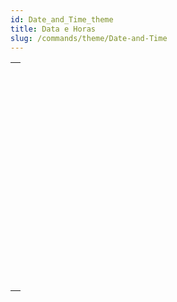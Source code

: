 ```yaml
---
id: Date_and_Time_theme
title: Data e Horas
slug: /commands/theme/Date-and-Time
---
```


|                                                                                                             |
| ----------------------------------------------------------------------------------------------------------- |
| [<!-- INCLUDE #_command_.Add to date.Syntax -->](../../commands-legacy/add-to-date.md)<br/>                 |
| [<!-- INCLUDE #_command_.Current date.Syntax -->](../../commands-legacy/current-date.md)<br/>               |
| [<!-- INCLUDE #_command_.Current time.Syntax -->](../../commands-legacy/current-time.md)<br/>               |
| [<!-- INCLUDE #_command_.Date.Syntax -->](../../commands-legacy/date.md)<br/>                               |
| [<!-- INCLUDE #_command_.Day number.Syntax -->](../../commands-legacy/day-number.md)<br/>                   |
| [<!-- INCLUDE #_command_.Day of.Syntax -->](../../commands-legacy/day-of.md)<br/>                           |
| [<!-- INCLUDE #_command_.Milliseconds.Syntax -->](../../commands-legacy/milliseconds.md)<br/>               |
| [<!-- INCLUDE #_command_.Month of.Syntax -->](../../commands-legacy/month-of.md)<br/>                       |
| [<!-- INCLUDE #_command_.SET DEFAULT CENTURY.Syntax -->](../../commands-legacy/set-default-century.md)<br/> |
| [<!-- INCLUDE #_command_.Tickcount.Syntax -->](../../commands-legacy/tickcount.md)<br/>                     |
| [<!-- INCLUDE #_command_.Time.Syntax -->](../../commands-legacy/time.md)<br/>                               |
| [<!-- INCLUDE #_command_.Time string.Syntax -->](../../commands-legacy/time-string.md)<br/>                 |
| [<!-- INCLUDE #_command_.Timestamp.Syntax -->](../../commands-legacy/timestamp.md)<br/>                     |
| [<!-- INCLUDE #_command_.Year of.Syntax -->](../../commands-legacy/year-of.md)<br/>                         |
